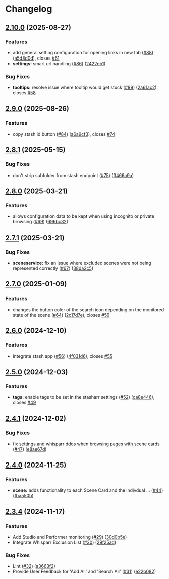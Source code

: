 # Changelog

## [2.10.0](https://github.com/enymawse/stasharr/compare/v2.9.0...v2.10.0) (2025-08-27)


### Features

* add general setting configuration for opening links in new tab ([#88](https://github.com/enymawse/stasharr/issues/88)) ([a5d8d0d](https://github.com/enymawse/stasharr/commit/a5d8d0dd2782d15b5be7f75655a31f9d1cf0a4e2)), closes [#61](https://github.com/enymawse/stasharr/issues/61)
* **settings:** smart url handling ([#86](https://github.com/enymawse/stasharr/issues/86)) ([2422eb1](https://github.com/enymawse/stasharr/commit/2422eb19eac1807c49e945986f170adc014e7604))


### Bug Fixes

* **tooltips:** resolve issue where tooltip would get stuck ([#89](https://github.com/enymawse/stasharr/issues/89)) ([2a61ac2](https://github.com/enymawse/stasharr/commit/2a61ac24b85d3475f2cee3bae2ad8fb95e609745)), closes [#58](https://github.com/enymawse/stasharr/issues/58)

## [2.9.0](https://github.com/enymawse/stasharr/compare/v2.8.1...v2.9.0) (2025-08-26)


### Features

* copy stash id button ([#84](https://github.com/enymawse/stasharr/issues/84)) ([a6a9cf3](https://github.com/enymawse/stasharr/commit/a6a9cf3719c61f1e44462f58fa275a41401bd4e6)), closes [#74](https://github.com/enymawse/stasharr/issues/74)

## [2.8.1](https://github.com/enymawse/stasharr/compare/v2.8.0...v2.8.1) (2025-05-15)


### Bug Fixes

* don't strip subfolder from stash endpoint ([#75](https://github.com/enymawse/stasharr/issues/75)) ([3466a9a](https://github.com/enymawse/stasharr/commit/3466a9af92f6bcbbadf8f2650748c85bba305564))

## [2.8.0](https://github.com/enymawse/stasharr/compare/v2.7.1...v2.8.0) (2025-03-21)


### Features

* allows configuration data to be kept when using incognito or private browsing ([#69](https://github.com/enymawse/stasharr/issues/69)) ([696bc32](https://github.com/enymawse/stasharr/commit/696bc32bf779c62a31d20496621d79af79d18d49))

## [2.7.1](https://github.com/enymawse/stasharr/compare/v2.7.0...v2.7.1) (2025-03-21)


### Bug Fixes

* **sceneservice:** fix an issue where excluded scenes were not being represented correctly ([#67](https://github.com/enymawse/stasharr/issues/67)) ([38da2c5](https://github.com/enymawse/stasharr/commit/38da2c539edabbd9d69f7e8ecfe8ec5f2680955f))

## [2.7.0](https://github.com/enymawse/stasharr/compare/v2.6.0...v2.7.0) (2025-01-09)


### Features

* changes the button color of the search icon depending on the monitored state of the scene ([#64](https://github.com/enymawse/stasharr/issues/64)) ([2c17d7e](https://github.com/enymawse/stasharr/commit/2c17d7e5e5debdc7893fb0f4e2fcd4aca1121eb9)), closes [#59](https://github.com/enymawse/stasharr/issues/59)

## [2.6.0](https://github.com/enymawse/stasharr/compare/v2.5.0...v2.6.0) (2024-12-10)


### Features

* integrate stash app ([#56](https://github.com/enymawse/stasharr/issues/56)) ([4f031d6](https://github.com/enymawse/stasharr/commit/4f031d65223232ab072b7bb428536b74f87a9816)), closes [#55](https://github.com/enymawse/stasharr/issues/55)

## [2.5.0](https://github.com/enymawse/stasharr/compare/v2.4.1...v2.5.0) (2024-12-03)


### Features

* **tags:** enable tags to be set in the stasharr settings ([#52](https://github.com/enymawse/stasharr/issues/52)) ([ca8e446](https://github.com/enymawse/stasharr/commit/ca8e446dd3df9fe5f92b462f312f90e5ad743964)), closes [#49](https://github.com/enymawse/stasharr/issues/49)

## [2.4.1](https://github.com/enymawse/stasharr/compare/v2.4.0...v2.4.1) (2024-12-02)


### Bug Fixes

* fix settings and whisparr ddos when browsing pages with scene cards ([#47](https://github.com/enymawse/stasharr/issues/47)) ([e8ae67d](https://github.com/enymawse/stasharr/commit/e8ae67d02bb156b5c87c6a002834a0e7309da833))

## [2.4.0](https://github.com/enymawse/stasharr/compare/v2.3.4...v2.4.0) (2024-11-25)


### Features

* **scene:** adds functionality to each Scene Card and the indivdual … ([#44](https://github.com/enymawse/stasharr/issues/44)) ([fba550b](https://github.com/enymawse/stasharr/commit/fba550b21c31aabeeda997ce477a8fd83a34dbbc))

## [2.3.4](https://github.com/enymawse/stasharr/compare/v2.3.3...v2.3.4) (2024-11-17)


### Features

* Add Studio and Performer monitoring ([#29](https://github.com/enymawse/stasharr/issues/29)) ([30d0b5e](https://github.com/enymawse/stasharr/commit/30d0b5eaa0bdbf0f975d0655e168c85b768046d1))
* Integrate Whisparr Exclusion List ([#30](https://github.com/enymawse/stasharr/issues/30)) ([29f25ad](https://github.com/enymawse/stasharr/commit/29f25adf95d768668c2fea08f772027f5bad7da0))


### Bug Fixes

* Lint ([#32](https://github.com/enymawse/stasharr/issues/32)) ([a3663f2](https://github.com/enymawse/stasharr/commit/a3663f26e4b46a36b8389c900b2b717e6cff8354))
* Provide User Feedback for 'Add All' and 'Search All' ([#31](https://github.com/enymawse/stasharr/issues/31)) ([e22b082](https://github.com/enymawse/stasharr/commit/e22b082a8b08f3d614700189ca565b1aa45ee18c))
